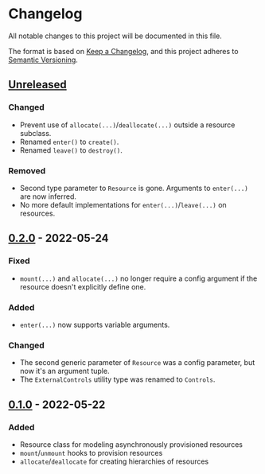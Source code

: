 # Changelog

All notable changes to this project will be documented in this file.

The format is based on [Keep a Changelog](https://keepachangelog.com/en/1.0.0/), and this project adheres to [Semantic Versioning](https://semver.org/spec/v2.0.0.html).

## [Unreleased]

### Changed

- Prevent use of `allocate(...)`/`deallocate(...)` outside a resource subclass.
- Renamed `enter()` to `create()`.
- Renamed `leave()` to `destroy()`.

### Removed

- Second type parameter to `Resource` is gone. Arguments to `enter(...)` are now inferred.
- No more default implementations for `enter(...)`/`leave(...)` on resources.

## [0.2.0] - 2022-05-24

### Fixed

- `mount(...)` and `allocate(...)` no longer require a config argument if the resource doesn't explicitly define one.

### Added

- `enter(...)` now supports variable arguments.

### Changed

- The second generic parameter of `Resource` was a config parameter, but now it's an argument tuple.
- The `ExternalControls` utility type was renamed to `Controls`.

## [0.1.0] - 2022-05-22

### Added

- Resource class for modeling asynchronously provisioned resources
- `mount`/`unmount` hooks to provision resources
- `allocate`/`deallocate` for creating hierarchies of resources

[Unreleased]: https://github.com/PsychoLlama/wardens/compare/v0.2.0...HEAD
[0.2.0]: https://github.com/PsychoLlama/wardens/compare/v0.1.0...v0.2.0
[0.1.0]: https://github.com/PsychoLlama/wardens/releases/tag/v0.1.0
